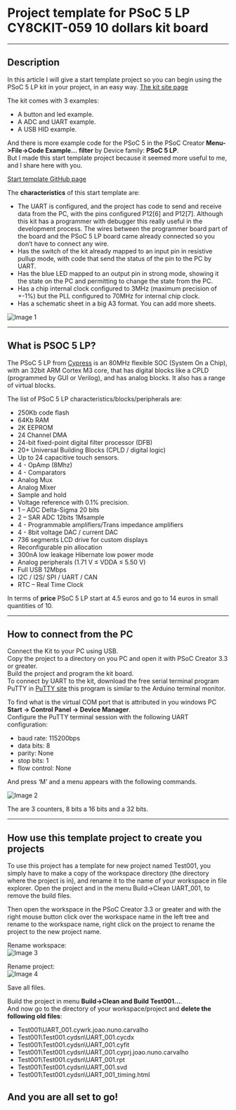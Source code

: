 # Project template for PSoC 5 LP CY8CKIT-059 10 dollars kit board
---
## Description

In this article I will give a start template project so you can begin using the PSoC 5 LP kit in your project, in an easy way.
[The kit site page](http://www.cypress.com/documentation/development-kitsboards/cy8ckit-059-psoc-5lp-prototyping-kit-onboard-programmer-and)

The kit comes with 3 examples:
- A button and led example.
- A ADC and UART example.
- A USB HID example.

And there is more example code for the PSoC 5 in the PSoC Creator **Menu->File->Code Example…** **filter** by Device family: **PSoC 5 LP**.<br>
But I made this start template project because it seemed more useful to me, and I share here with you.

[Start template GitHub page](https://github.com/joaocarvalhoopen/Project_template_for_PSoC_5_LP_CY8CKIT-059_kit)

The **characteristics** of this start template are:
- The UART is configured, and the project has code to send and receive data from the PC, with the pins configured P12[6] and P12[7]. Although this kit has a programmer with debugger this really useful in the development process. The wires between the programmer board part of the board and the PSoC 5 LP board came already connected so you don’t have to connect any wire.
- Has the switch of the kit already mapped to an input pin in resistive pullup mode, with code that send the status of the pin to the PC by UART.
- Has the blue LED mapped to an output pin in strong mode, showing it the state on the PC and permitting to change the state from the PC.
- Has a chip internal clock configured to 3MHz (maximum precision of +-1%) but the PLL configured to 70MHz for internal chip clock.
- Has a schematic sheet in a big A3 format. You can add more sheets.


![Image 1](./images/PSoC_Creator_001.jpg)

---
## What is PSOC 5 LP?
The PSoC 5 LP from [Cypress](https:www.cypress.com) is an 80MHz flexible SOC (System On a Chip), with an 32bit ARM Cortex M3 core, that has digital blocks like a CPLD (programmed by GUI or Verilog), and has analog blocks. It also has a range of virtual blocks.

The list of PSoC 5 LP characteristics/blocks/peripherals are:
- 250Kb code flash
- 64Kb RAM
- 2K EEPROM
- 24 Channel DMA
- 24-bit fixed-point digital filter processor (DFB)
- 20+ Universal Building Blocks (CPLD / digital logic)
- Up to 24 capacitive touch sensors.
- 4 - OpAmp (8Mhz)
- 4 - Comparators
- Analog Mux
- Analog Mixer
- Sample and hold
- Voltage reference with 0.1% precision.
- 1 – ADC Delta-Sigma 20 bits
- 2 – SAR ADC 12bits 1Msample
- 4 - Programmable amplifiers/Trans impedance amplifiers
- 4 - 8bit voltage DAC / current DAC
- 736 segments LCD drive for custom displays
- Reconfigurable pin allocation
- 300nA low leakage Hibernate low power mode
- Analog peripherals (1.71 V ≤ VDDA ≤ 5.50 V)
- Full USB 12Mbps
- I2C / I2S/ SPI / UART / CAN
- RTC – Real Time Clock

In terms of **price** PSoC 5 LP start at 4.5 euros and go to 14 euros in small quantities of 10.

---
## How to connect from the PC

Connect the Kit to your PC using USB.<br>
Copy the project to a directory on you PC and open it with PSoC Creator 3.3 or greater.<br>
Build the project and program the kit board.<br>
To connect by UART to the kit, download the free serial terminal program PuTTY in [PuTTY site](http://www.chiark.greenend.org.uk/~sgtatham/putty/download.html)
this program is similar to the Arduino terminal monitor.

To find what is the virtual COM port that is attributed in you windows PC  **Start -> Control Panel -> Device Manager**.<br>
Configure the PuTTY terminal session with the following UART configuration:
- baud rate: 115200bps
- data bits: 8
- parity: None
- stop bits: 1
- flow control: None

And press ‘M’ and a menu appears with the following commands.

![Image 2](./images/PuTTY_menu.jpg)

The are 3 counters, 8 bits a 16 bits and a 32 bits.

---
## How use this template project to create you projects

To use this project has a template for new project named Test001, you simply have to make a copy of the workspace directory (the directory where the project is in), and rename it to the name of your workspace in file explorer.
Open the project and in the menu Build->Clean UART_001, to remove the build files.

Then open the workspace in the PSoC Creator 3.3 or greater and with the right mouse button click over the workspace name in the left tree and rename to the workspace name, right click on the project to rename the project to the new project name.

Rename workspace:<br>
![Image 3](./images/PSoC_Creator_002.jpg)

Rename project:<br>
![Image 4](./images/PSoC_Creator_003.jpg)

Save all files.

Build the project in menu **Build->Clean and Build Test001…**.<br>
And now go to the directory of your workspace/project and **delete the following old files**:
- Test001\UART_001.cywrk.joao.nuno.carvalho
- Test001\Test001.cydsn\UART_001.cycdx
- Test001\Test001.cydsn\UART_001.cyfit
- Test001\Test001.cydsn\UART_001.cyprj.joao.nuno.carvalho
- Test001\Test001.cydsn\UART_001.rpt
- Test001\Test001.cydsn\UART_001.svd
- Test001\Test001.cydsn\UART_001_timing.html

**And you are all set to go!**
---
